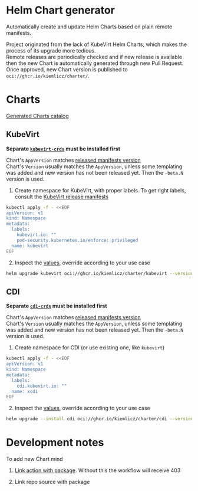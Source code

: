 # Helm Chart generator

Automatically create and update Helm Charts based on plain remote manifests.

Project originated from the lack of KubeVirt Helm Charts, which makes the process of its upgrade more tedious.    
Remote releases are periodically checked and if new release is available then the new Chart is automatically generated through new Pull Request.  
Once approved, new Chart version is published to `oci://ghcr.io/kiemlicz/charter/`.

# Charts

[Generated Charts catalog](charts/)

## KubeVirt

**Separate [`kubevirt-crds`](charts/kubevirt-crds) must be installed first** 

Chart's `AppVersion` matches [released manifests version](https://storage.googleapis.com/kubevirt-prow/release/kubevirt/kubevirt/stable.txt)  
Chart's `Version` usually matches the `AppVersion`, unless some templating was added and new version has not been released yet. Then the `-beta.N` version is used.

1. Create namespace for KubeVirt, with proper labels. To get right labels, consult
   the [KubeVirt release manifests](https://github.com/kubevirt/kubevirt/releases)

```bash
kubectl apply -f - <<EOF
apiVersion: v1
kind: Namespace
metadata:
  labels:
    kubevirt.io: ""
    pod-security.kubernetes.io/enforce: privileged
  name: kubevirt
EOF
```

2. Inspect the [values](charts/kubevirt/values.yaml), override according to your use case

```bash
helm upgrade kubevirt oci://ghcr.io/kiemlicz/charter/kubevirt --version 1.6.2  
```

## CDI

**Separate [`cdi-crds`](charts/cdi-crds) must be installed first**

Chart's `AppVersion` matches [released manifests version](https://github.com/kubevirt/containerized-data-importer/releases/latest)  
Chart's `Version` usually matches the `AppVersion`, unless some templating was added and new version has not been released yet. Then the `-beta.N` version is used.

1. Create namespace for CDI (or use existing one, like `kubevirt`)

```bash
kubectl apply -f - <<EOF
apiVersion: v1
kind: Namespace
metadata:
  labels:
    cdi.kubevirt.io: ""
  name: xcdi
EOF
```

2. Inspect the [values](charts/cdi/values.yaml), override according to your use case

```bash
helm upgrade --install cdi oci://ghcr.io/kiemlicz/charter/cdi --version 1.63.1 
```

# Development notes

To add new Chart mind

1. [Link action with package](https://docs.github.com/en/packages/learn-github-packages/configuring-a-packages-access-control-and-visibility#ensuring-workflow-access-to-your-package).
   Without this the workflow will receive 403

2. Link repo source with package
